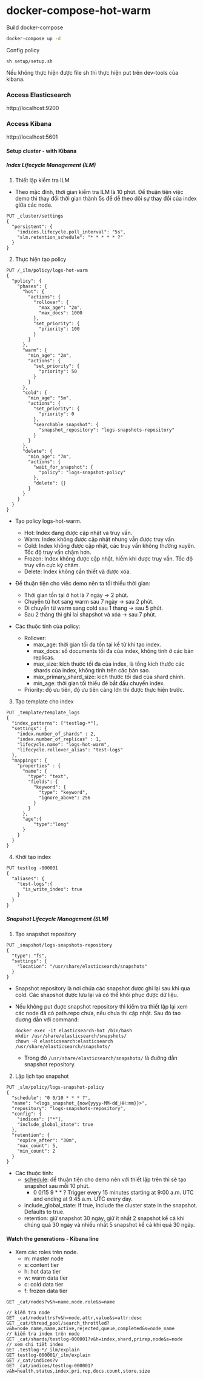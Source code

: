 # docker-compose-hot-warm

Build docker-compose 

```sh
docker-compose up -d
```

Config policy

```
sh setup/setup.sh
```

Nếu không thực hiện được file sh thì thực hiện put trên dev-tools của kibana.

### Access Elasticsearch 

http://localhost:9200

### Access Kibana

http://localhost:5601

#### Setup cluster - with Kibana

##### Index Lifecycle Management (ILM)

1. Thiết lập kiểm tra ILM

- Theo mặc đinh, thời gian kiểm tra ILM là 10 phút. Để thuận tiện việc demo thì thay đổi thời gian thành 5s để dễ theo dõi sự thay đổi của index giữa các node.

```
PUT _cluster/settings
{
  "persistent": {
    "indices.lifecycle.poll_interval": "5s",
    "slm.retention_schedule": "* * * * * ?"
  }
}
```

2. Thực hiện tạo policy

```
PUT /_ilm/policy/logs-hot-warm
{
  "policy": {
    "phases": {
      "hot": {
        "actions": {
          "rollover": {
            "max_age": "2m",
            "max_docs": 1000
          },
          "set_priority": {
            "priority": 100
          }
        }
      },
      "warm": {
        "min_age": "2m",
        "actions": {
          "set_priority": {
            "priority": 50
          }
        }
      },
      "cold": {
        "min_age": "5m",
        "actions": {
          "set_priority": {
            "priority": 0
          },
          "searchable_snapshot": {
            "snapshot_repository": "logs-snapshots-repository"
          }
        }
      },
      "delete": {
        "min_age": "7m",
        "actions": {
          "wait_for_snapshot": {
            "policy": "logs-snapshot-policy"
          },
          "delete": {}
        }
      }
    }
  }
}
```

* Tạo policy logs-hot-warm. 

	* Hot: Index đang được cập nhật và truy vấn.
	* Warm: Index không được cập nhật nhưng vẫn được truy vấn.
	* Cold: Index không được cập nhật, các truy vấn không thường xuyên. Tốc độ truy vấn chậm hơn. 
	* Frozen: Index không được cập nhật, hiếm khi được truy vấn. Tốc độ truy vấn cực kỳ châm. 
	* Delete: Index không cần thiết và được xóa.


* Để thuận tiện cho viêc demo nên ta tối thiểu thời gian:

	* Thời gian tồn tại ở hot là 7 ngày → 2 phút.
	* Chuyển từ hot sang warm sau 7 ngày → sau 2 phút.
	* Di chuyển từ warm sang cold sau 1 thang → sau 5 phút.
	* Sau 2 tháng thì ghi lai shapshot và xóa → sau 7 phút.

* Các thuộc tính của policy:
	* Rollover:
		* max_age: thời gian tối đa tồn tại kể từ khi tạo index.
		* max_docs: số documents tối đa của index, không tinh ở các bản replicas.
		* max_size: kích thước tối đa của index, là tổng kích thước các shards của index, không tính trên các bản sao.
		* max_primary_shard_size: kich thước tối dad của shard chính.
		* min_age: thời gian tối thiểu đê bắt đầu chuyển index.
	* Priority: độ ưu tiên, độ ưu tiên càng lớn thì được thực hiện trước.

3. Tạo template cho index

```
PUT _template/template_logs
{
  "index_patterns": ["testlog-*"],
  "settings": {
    "index.number_of_shards" : 2,
    "index.number_of_replicas" : 1,
    "lifecycle.name": "logs-hot-warm",
    "lifecycle.rollover_alias": "test-logs"   
  },
  "mappings": {
    "properties" : {
      "name": {
        "type": "text",
        "fields": {
          "keyword": {
            "type": "keyword",
            "ignore_above": 256
          }
        }
      },
      "age":{
          "type":"long"
      }
    }
  }
}
```

4.  Khởi tạo index

```
PUT testlog -000001
{
  "aliases": {
    "test-logs":{
      "is_write_index": true
    }
  }
}
```

##### Snapshot Lifecycle Management (SLM)

1. Tạo snapshot repository

```
PUT _snapshot/logs-snapshots-repository
{
  "type": "fs",
  "settings": {
    "location": "/usr/share/elasticsearch/snapshots"
  }
}
```

* Snapshot repository là nơi chứa các snapshot được ghi lại sau khi qua cold. Các shapshot được lưu lại và có thể khôi phục được dữ liệu.
* Nếu không put đuợc snapshot repository thì kiểm tra thiết lập lại xem các node đã có path.repo chưa, nếu chưa thi cập nhật. Sau đó tao đuơng dẫn với command:

	```
	docker exec -it elasticsearch-hot /bin/bash
	mkdir /usr/share/elasticsearch/snapshots/
	chown -R elasticsearch:elasticsearch /usr/share/elasticsearch/snapshots/
	```
	* Trong đó `/usr/share/elasticsearch/snapshots/` là đuờng dẫn snapshot repository.

2. Lập lịch tạo snapshot

```
PUT _slm/policy/logs-snapshot-policy
{
  "schedule": "0 0/10 * * * ?",
  "name": "<logs_snapshot_{now{yyyy-MM-dd_HH:mm}}>",
  "repository": "logs-snapshots-repository",
  "config": {
    "indices": ["*"],
    "include_global_state": true
  },
  "retention": {
    "expire_after": "30m",
    "max_count": 5,
    "min_count": 2
  }
}
```
* Các thuộc tính:
	*  [schedule](https://www.elastic.co/guide/en/elasticsearch/reference/current/api-conventions.html#api-cron-expressions "schedule"): để thuận tiện cho demo nên với thiết lập trên thì sẽ tạo snapshot sau mỗi 10 phút. 
		* 0 0/15 9 * * ?
		Trigger every 15 minutes starting at 9:00 a.m. UTC and ending at 9:45 a.m. UTC every day.
	* include_global_state: If true, include the cluster state in the snapshot. Defaults to true.
	* retention: giữ snapshot 30 ngày, giữ ít nhất 2 snapshot kể cả khi chúng quá 30 ngày  và nhiều nhất 5 snapshot kể cả khi quá 30 ngày.

#### Watch the generations - Kibana line
- Xem các roles trên node.
	* m: master node
	* s: content tier
	* h: hot data tier
	* w: warm data tier
	* c: cold data tier
	* f: frozen data tier

```
GET _cat/nodes?v&h=name,node.role&s=name
```

```
// kiểm tra node
GET _cat/nodeattrs?v&h=node,attr,value&s=attr:desc
GET _cat/thread_pool/search_throttled?v&h=node_name,name,active,rejected,queue,completed&s=node_name
// kiểm tra index trên node
GET _cat/shards/testlog-000001?v&h=index,shard,prirep,node&s=node
// xem chi tiết index
GET .testlog-*/_ilm/explain
GET testlog-000001/_ilm/explain
GET /_cat/indices?v
GET _cat/indices/testlog-000001?v&h=health,status,index,pri,rep,docs.count,store.size
```




